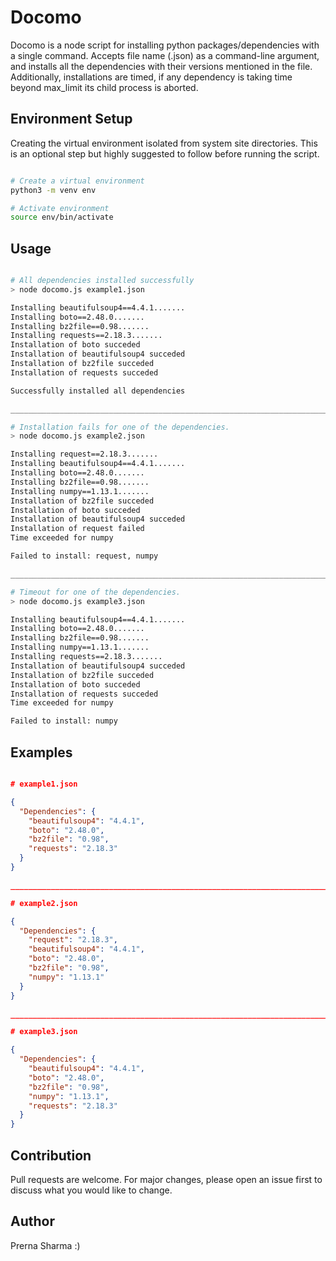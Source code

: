 # Docomo

Docomo is a node script for installing python packages/dependencies with a single command. Accepts file name (.json) as a command-line argument, and installs all the dependencies with their versions mentioned in the file. Additionally, installations are timed, if any dependency is taking time beyond max_limit its child process is aborted.

## Environment Setup

Creating the virtual environment isolated from system site directories. This is an optional step but highly suggested to follow before running the script.

```bash

# Create a virtual environment
python3 -m venv env

# Activate environment
source env/bin/activate

```

## Usage

```bash

# All dependencies installed successfully
> node docomo.js example1.json

Installing beautifulsoup4==4.4.1.......
Installing boto==2.48.0.......
Installing bz2file==0.98.......
Installing requests==2.18.3.......
Installation of boto succeded
Installation of beautifulsoup4 succeded
Installation of bz2file succeded
Installation of requests succeded

Successfully installed all dependencies

_______________________________________________________________________________________________

# Installation fails for one of the dependencies.
> node docomo.js example2.json

Installing request==2.18.3.......
Installing beautifulsoup4==4.4.1.......
Installing boto==2.48.0.......
Installing bz2file==0.98.......
Installing numpy==1.13.1.......
Installation of bz2file succeded
Installation of boto succeded
Installation of beautifulsoup4 succeded
Installation of request failed
Time exceeded for numpy

Failed to install: request, numpy

_______________________________________________________________________________________________

# Timeout for one of the dependencies.
> node docomo.js example3.json

Installing beautifulsoup4==4.4.1.......
Installing boto==2.48.0.......
Installing bz2file==0.98.......
Installing numpy==1.13.1.......
Installing requests==2.18.3.......
Installation of beautifulsoup4 succeded
Installation of bz2file succeded
Installation of boto succeded
Installation of requests succeded
Time exceeded for numpy

Failed to install: numpy

```

## Examples

```json

# example1.json

{
  "Dependencies": {
    "beautifulsoup4": "4.4.1",
    "boto": "2.48.0",
    "bz2file": "0.98",
    "requests": "2.18.3"
  }
}

_______________________________________________________________________________________________

# example2.json

{
  "Dependencies": {
    "request": "2.18.3",
    "beautifulsoup4": "4.4.1",
    "boto": "2.48.0",
    "bz2file": "0.98",
    "numpy": "1.13.1"
  }
}

_______________________________________________________________________________________________

# example3.json

{
  "Dependencies": {
    "beautifulsoup4": "4.4.1",
    "boto": "2.48.0",
    "bz2file": "0.98",
    "numpy": "1.13.1",
    "requests": "2.18.3"
  }
}

```

## Contribution
Pull requests are welcome. For major changes, please open an issue first to discuss what you would like to change.


## Author
Prerna Sharma :)
